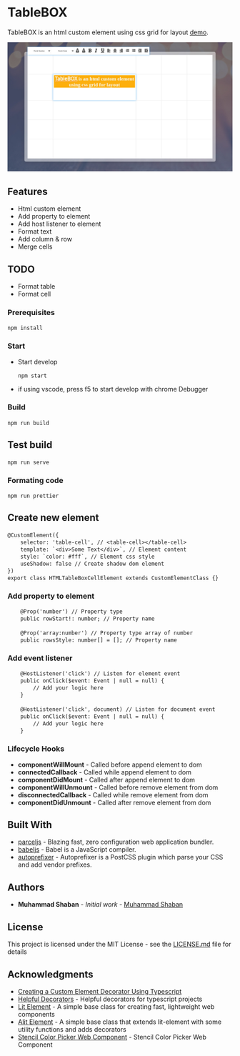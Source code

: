 # TableBOX

TableBOX is an html custom element using css grid for layout [demo](https://muhammadshaban.github.io/table-box/).

![Screenshot](Screenshot.jpg)

## Features

-   Html custom element
-   Add property to element
-   Add host listener to element
-   Format text
-   Add column & row
-   Merge cells

## TODO

-   Format table
-   Format cell

### Prerequisites

```
npm install
```

### Start

-   Start develop

    ```
    npm start
    ```

-   if using vscode, press f5 to start develop with chrome Debugger

### Build

```
npm run build
```

## Test build

```
npm run serve
```

### Formating code

```
npm run prettier
```

## Create new element

```
@CustomElement({
    selector: 'table-cell', // <table-cell></table-cell>
    template: `<div>Some Text</div>`, // Element content
    style: `color: #fff`, // Element css style
    useShadow: false // Create shadow dom element
})
export class HTMLTableBoxCellElement extends CustomElementClass {}
```

### Add property to element

```
    @Prop('number') // Property type
    public rowStart!: number; // Property name

    @Prop('array:number') // Property type array of number
    public rowsStyle: number[] = []; // Property name
```

### Add event listener

```
    @HostListener('click') // Listen for element event
    public onClick($event: Event | null = null) {
        // Add your logic here
    }

    @HostListener('click', document) // Listen for document event
    public onClick($event: Event | null = null) {
        // Add your logic here
    }
```

### Lifecycle Hooks

-   **componentWillMount** - Called before append element to dom
-   **connectedCallback** - Called while append element to dom
-   **componentDidMount** - Called after append element to dom
-   **componentWillUnmount** - Called before remove element from dom
-   **disconnectedCallback** - Called while remove element from dom
-   **componentDidUnmount** - Called after remove element from dom

## Built With

-   [parceljs](https://parceljs.org/) - Blazing fast, zero configuration web application bundler.
-   [babeljs](https://babeljs.io/) - Babel is a JavaScript compiler.
-   [autoprefixer](https://autoprefixer.github.io/) - Autoprefixer is a PostCSS plugin which parse your CSS and add vendor prefixes.

## Authors

-   **Muhammad Shaban** - _Initial work_ - [Muhammad Shaban](https://github.com/MuhammadShaban)

## License

This project is licensed under the MIT License - see the [LICENSE.md](LICENSE.md) file for details

## Acknowledgments

-   [Creating a Custom Element Decorator Using Typescript](https://medium.com/@gilfink/creating-a-custom-element-decorator-using-typescript-302e7ed3a3d1)
-   [Helpful Decorators](https://github.com/NetanelBasal/helpful-decorators) - Helpful decorators for typescript projects
-   [Lit Element](https://github.com/Polymer/lit-element) - A simple base class for creating fast, lightweight web components
-   [Alit Element](https://github.com/pshihn/alit-element) - A simple base class that extends lit-element with some utility functions and adds decorators
-   [Stencil Color Picker Web Component](https://github.com/jepiqueau/stencil-color-picker) - Stencil Color Picker Web Component
